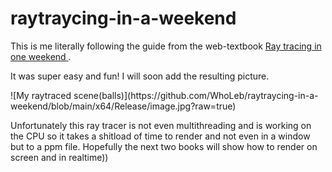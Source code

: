 # raytraycing-in-a-weekend

<p>This is me literally following the guide from the web-textbook <a href="https://raytracing.github.io/books/RayTracingInOneWeekend.html#thevec3class/colorutilityfunctions"> Ray tracing in one weekend </a>.</p>
  <p> It was super easy and fun! I will soon add the resulting picture.</p>
  ![My raytraced scene(balls)](https://github.com/WhoLeb/raytraycing-in-a-weekend/blob/main/x64/Release/image.jpg?raw=true)
  
  <p> Unfortunately this ray tracer is not even multithreading and is working on the CPU so it takes a shitload of time to render and not even in a window but to a ppm file. Hopefully the next two books will show how to render on screen and in realtime))</p>
